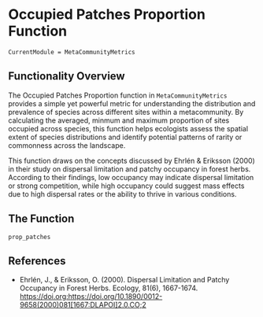 # Occupied Patches Proportion Function
```@meta
CurrentModule = MetaCommunityMetrics
```
## Functionality Overview

The Occupied Patches Proportion function in `MetaCommunityMetrics` provides a simple yet powerful metric for understanding the distribution and prevalence of species across different sites within a metacommunity. By calculating the averaged, minmum and maximum proportion of sites occupied across species, this function helps ecologists assess the spatial extent of species distributions and identify potential patterns of rarity or commonness across the landscape.

This function draws on the concepts discussed by Ehrlén & Eriksson (2000) in their study on dispersal limitation and patchy occupancy in forest herbs. According to their findings, low occupancy may indicate dispersal limitation or strong competition, while high occupancy could suggest mass effects due to high dispersal rates or the ability to thrive in various conditions.

## The Function
```@docs
prop_patches
```
## References
- Ehrlén, J., & Eriksson, O. (2000). Dispersal Limitation and Patchy Occupancy in Forest Herbs. Ecology, 81(6), 1667-1674. https://doi.org:https://doi.org/10.1890/0012-9658(2000)081[1667:DLAPOI]2.0.CO;2

